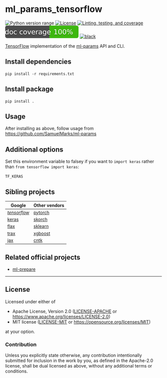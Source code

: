 ml_params_tensorflow
===============
![Python version range](https://img.shields.io/badge/python-3.6%20|%203.7%20|%203.8-blue.svg)
[![License](https://img.shields.io/badge/license-Apache--2.0%20OR%20MIT-blue.svg)](https://opensource.org/licenses/Apache-2.0)
[![Linting, testing, and coverage](https://github.com/SamuelMarks/ml-params-tensorflow/workflows/Linting/badge.svg)](https://github.com/SamuelMarks/ml-params-tensorflow/actions)
![Documentation coverage](.github/doccoverage.svg)
[![black](https://img.shields.io/badge/code%20style-black-000000.svg)](https://github.com/psf/black)

[TensorFlow](https://tensorflow.org) implementation of the [ml-params](https://github.com/SamuelMarks/ml-params) API and CLI.

## Install dependencies

    pip install -r requirements.txt

## Install package

    pip install .

## Usage

After installing as above, follow usage from https://github.com/SamuelMarks/ml-params

## Additional options

Set this environment variable to falsey if you want to `import keras` rather than `from tensorflow import keras`:

    TF_KERAS

## Sibling projects

| Google | Other vendors |
| -------| ------------- |
| _[tensorflow](https://github.com/SamuelMarks/ml-params-tensorflow)_  | [pytorch](https://github.com/SamuelMarks/ml-params-pytorch) |
| [keras](https://github.com/SamuelMarks/ml-params-keras)  | [skorch](https://github.com/SamuelMarks/ml-params-skorch) |
| [flax](https://github.com/SamuelMarks/ml-params-flax) | [sklearn](https://github.com/SamuelMarks/ml-params-sklearn) |
| [trax](https://github.com/SamuelMarks/ml-params-trax) | [xgboost](https://github.com/SamuelMarks/ml-params-xgboost) |
| [jax](https://github.com/SamuelMarks/ml-params-jax) | [cntk](https://github.com/SamuelMarks/ml-params-cntk) |

## Related official projects

  - [ml-prepare](https://github.com/SamuelMarks/ml-prepare)

---

## License

Licensed under either of

- Apache License, Version 2.0 ([LICENSE-APACHE](LICENSE-APACHE) or <https://www.apache.org/licenses/LICENSE-2.0>)
- MIT license ([LICENSE-MIT](LICENSE-MIT) or <https://opensource.org/licenses/MIT>)

at your option.

### Contribution

Unless you explicitly state otherwise, any contribution intentionally submitted
for inclusion in the work by you, as defined in the Apache-2.0 license, shall be
dual licensed as above, without any additional terms or conditions.
